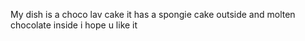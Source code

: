 My dish is a choco lav cake 
it has a spongie cake outside and molten chocolate inside 
i hope u like it